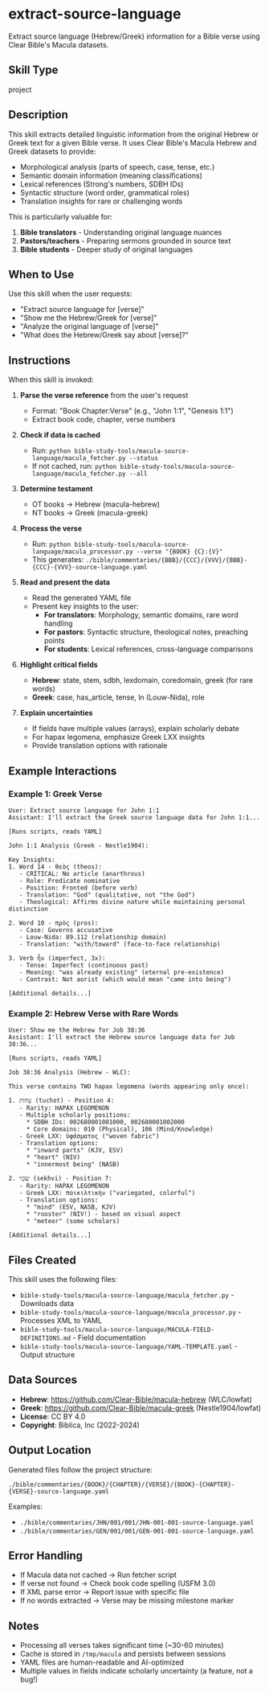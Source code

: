 # extract-source-language

Extract source language (Hebrew/Greek) information for a Bible verse using Clear Bible's Macula datasets.

## Skill Type
project

## Description
This skill extracts detailed linguistic information from the original Hebrew or Greek text for a given Bible verse. It uses Clear Bible's Macula Hebrew and Greek datasets to provide:

- Morphological analysis (parts of speech, case, tense, etc.)
- Semantic domain information (meaning classifications)
- Lexical references (Strong's numbers, SDBH IDs)
- Syntactic structure (word order, grammatical roles)
- Translation insights for rare or challenging words

This is particularly valuable for:
1. **Bible translators** - Understanding original language nuances
2. **Pastors/teachers** - Preparing sermons grounded in source text
3. **Bible students** - Deeper study of original languages

## When to Use
Use this skill when the user requests:
- "Extract source language for [verse]"
- "Show me the Hebrew/Greek for [verse]"
- "Analyze the original language of [verse]"
- "What does the Hebrew/Greek say about [verse]?"

## Instructions

When this skill is invoked:

1. **Parse the verse reference** from the user's request
   - Format: "Book Chapter:Verse" (e.g., "John 1:1", "Genesis 1:1")
   - Extract book code, chapter, verse numbers

2. **Check if data is cached**
   - Run: `python bible-study-tools/macula-source-language/macula_fetcher.py --status`
   - If not cached, run: `python bible-study-tools/macula-source-language/macula_fetcher.py --all`

3. **Determine testament**
   - OT books → Hebrew (macula-hebrew)
   - NT books → Greek (macula-greek)

4. **Process the verse**
   - Run: `python bible-study-tools/macula-source-language/macula_processor.py --verse "{BOOK} {C}:{V}"`
   - This generates: `./bible/commentaries/{BBB}/{CCC}/{VVV}/{BBB}-{CCC}-{VVV}-source-language.yaml`

5. **Read and present the data**
   - Read the generated YAML file
   - Present key insights to the user:
     - **For translators**: Morphology, semantic domains, rare word handling
     - **For pastors**: Syntactic structure, theological notes, preaching points
     - **For students**: Lexical references, cross-language comparisons

6. **Highlight critical fields**
   - **Hebrew**: state, stem, sdbh, lexdomain, coredomain, greek (for rare words)
   - **Greek**: case, has_article, tense, ln (Louw-Nida), role

7. **Explain uncertainties**
   - If fields have multiple values (arrays), explain scholarly debate
   - For hapax legomena, emphasize Greek LXX insights
   - Provide translation options with rationale

## Example Interactions

### Example 1: Greek Verse
```
User: Extract source language for John 1:1
Assistant: I'll extract the Greek source language data for John 1:1...

[Runs scripts, reads YAML]

John 1:1 Analysis (Greek - Nestle1904):

Key Insights:
1. Word 14 - θεὸς (theos):
   - CRITICAL: No article (anarthrous)
   - Role: Predicate nominative
   - Position: Fronted (before verb)
   - Translation: "God" (qualitative, not "the God")
   - Theological: Affirms divine nature while maintaining personal distinction

2. Word 10 - πρὸς (pros):
   - Case: Governs accusative
   - Louw-Nida: 89.112 (relationship domain)
   - Translation: "with/toward" (face-to-face relationship)

3. Verb ἦν (imperfect, 3x):
   - Tense: Imperfect (continuous past)
   - Meaning: "was already existing" (eternal pre-existence)
   - Contrast: Not aorist (which would mean "came into being")

[Additional details...]
```

### Example 2: Hebrew Verse with Rare Words
```
User: Show me the Hebrew for Job 38:36
Assistant: I'll extract the Hebrew source language data for Job 38:36...

[Runs scripts, reads YAML]

Job 38:36 Analysis (Hebrew - WLC):

This verse contains TWO hapax legomena (words appearing only once):

1. טֻחוֹת (tuchot) - Position 4:
   - Rarity: HAPAX LEGOMENON
   - Multiple scholarly positions:
     * SDBH IDs: 002680001001000, 002680001002000
     * Core domains: 010 (Physical), 106 (Mind/Knowledge)
   - Greek LXX: ὑφάσματος ("woven fabric")
   - Translation options:
     * "inward parts" (KJV, ESV)
     * "heart" (NIV)
     * "innermost being" (NASB)

2. שֶׂכְוִי (sekhvi) - Position 7:
   - Rarity: HAPAX LEGOMENON
   - Greek LXX: ποικιλτικὴν ("variegated, colorful")
   - Translation options:
     * "mind" (ESV, NASB, KJV)
     * "rooster" (NIV!) - based on visual aspect
     * "meteor" (some scholars)

[Additional details...]
```

## Files Created

This skill uses the following files:
- `bible-study-tools/macula-source-language/macula_fetcher.py` - Downloads data
- `bible-study-tools/macula-source-language/macula_processor.py` - Processes XML to YAML
- `bible-study-tools/macula-source-language/MACULA-FIELD-DEFINITIONS.md` - Field documentation
- `bible-study-tools/macula-source-language/YAML-TEMPLATE.yaml` - Output structure

## Data Sources

- **Hebrew**: https://github.com/Clear-Bible/macula-hebrew (WLC/lowfat)
- **Greek**: https://github.com/Clear-Bible/macula-greek (Nestle1904/lowfat)
- **License**: CC BY 4.0
- **Copyright**: Biblica, Inc (2022-2024)

## Output Location

Generated files follow the project structure:
```
./bible/commentaries/{BOOK}/{CHAPTER}/{VERSE}/{BOOK}-{CHAPTER}-{VERSE}-source-language.yaml
```

Examples:
- `./bible/commentaries/JHN/001/001/JHN-001-001-source-language.yaml`
- `./bible/commentaries/GEN/001/001/GEN-001-001-source-language.yaml`

## Error Handling

- If Macula data not cached → Run fetcher script
- If verse not found → Check book code spelling (USFM 3.0)
- If XML parse error → Report issue with specific file
- If no words extracted → Verse may be missing milestone marker

## Notes

- Processing all verses takes significant time (~30-60 minutes)
- Cache is stored in `/tmp/macula` and persists between sessions
- YAML files are human-readable and AI-optimized
- Multiple values in fields indicate scholarly uncertainty (a feature, not a bug!)
